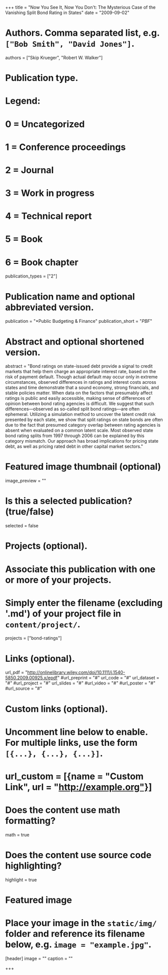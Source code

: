 +++
title = "Now You See It, Now You Don't: The Mysterious Case of the Vanishing Split Bond Rating in States"
date = "2009-09-02"

# Authors. Comma separated list, e.g. `["Bob Smith", "David Jones"]`.
authors = ["Skip Krueger", "Robert W. Walker"]

# Publication type.
# Legend:
# 0 = Uncategorized
# 1 = Conference proceedings
# 2 = Journal
# 3 = Work in progress
# 4 = Technical report
# 5 = Book
# 6 = Book chapter
publication_types = ["2"]

# Publication name and optional abbreviated version.
publication = "*Public Budgeting & Finance"
publication_short = "*PBF*"

# Abstract and optional shortened version.
abstract = "Bond ratings on state-issued debt provide a signal to credit markets that help them charge an appropriate interest rate, based on the risk of payment default. Though actual default may occur only in extreme circumstances, observed differences in ratings and interest costs across states and time demonstrate that a sound economy, strong financials, and stable policies matter. When data on the factors that presumably affect ratings is public and easily accessible, making sense of differences of opinion between bond rating agencies is difficult. We suggest that such differences—observed as so-called split bond ratings—are often ephemeral. Utilizing a simulation method to uncover the latent credit risk presented by each state, we show that split ratings on state bonds are often due to the fact that presumed category overlap between rating agencies is absent when evaluated on a common latent scale. Most observed state bond rating splits from 1997 through 2006 can be explained by this category mismatch. Our approach has broad implications for pricing state debt, as well as pricing rated debt in other capital market sectors."

# Featured image thumbnail (optional)
image_preview = ""

# Is this a selected publication? (true/false)
selected = false

# Projects (optional).
#   Associate this publication with one or more of your projects.
#   Simply enter the filename (excluding '.md') of your project file in `content/project/`.
projects = ["bond-ratings"]

# Links (optional).
url_pdf = "http://onlinelibrary.wiley.com/doi/10.1111/j.1540-5850.2009.00925.x/epdf"
#url_preprint = "#"
url_code = "#"
url_dataset = "#"
#url_project = "#"
url_slides = "#"
#url_video = "#"
#url_poster = "#"
#url_source = "#"

# Custom links (optional).
#   Uncomment line below to enable. For multiple links, use the form `[{...}, {...}, {...}]`.
# url_custom = [{name = "Custom Link", url = "http://example.org"}]

# Does the content use math formatting?
math = true

# Does the content use source code highlighting?
highlight = true

# Featured image
# Place your image in the `static/img/` folder and reference its filename below, e.g. `image = "example.jpg"`.
[header]
image = ""
caption = ""

+++
